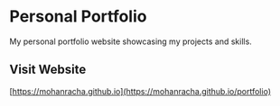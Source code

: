 # Personal Portfolio

My personal portfolio website showcasing my projects and skills.

## Visit Website

[https://mohanracha.github.io](https://mohanracha.github.io/portfolio)
